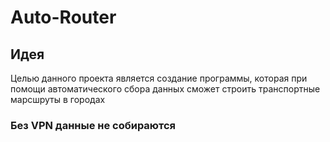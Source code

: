 # Auto-Router

## Идея

Целью данного проекта является создание программы, которая при помощи автоматического сбора данных сможет строить транспортные марсшруты в городах

### Без VPN данные не собираются
